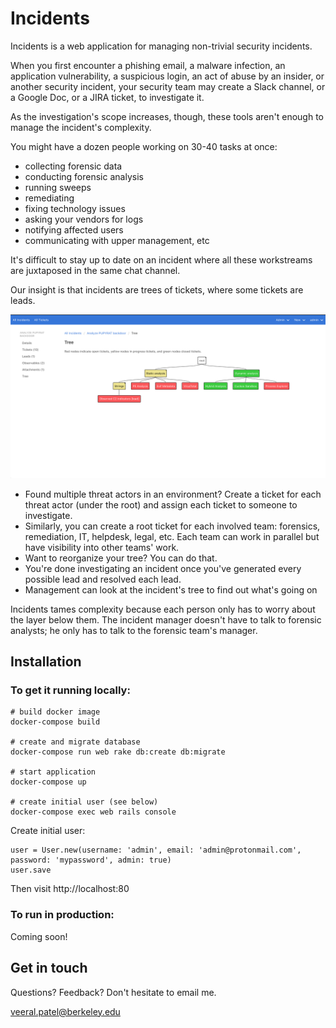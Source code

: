 # Incidents

Incidents is a web application for managing non-trivial security incidents.

When you first encounter a phishing email, a malware infection, an application
vulnerability, a suspicious login, an act of abuse by an insider, or another
security incident, your security team may create a Slack channel, or a Google
Doc, or a JIRA ticket, to investigate it.

As the investigation's scope increases, though, these tools aren't enough to
manage the incident's complexity.

You might have a dozen people working on 30-40 tasks at once:

- collecting forensic data
- conducting forensic analysis
- running sweeps
- remediating
- fixing technology issues
- asking your vendors for logs
- notifying affected users
- communicating with upper management, etc

It's difficult to stay up to date on an incident where all these workstreams are juxtaposed in the same chat channel.

Our insight is that incidents are trees of tickets, where some tickets are
leads.

![tree](screenshots/incident_tree.png)

- Found multiple threat actors in an environment? Create a ticket for each
  threat actor (under the root) and assign each ticket to someone to investigate.
- Similarly, you can create a root ticket for each involved team: forensics,
  remediation, IT, helpdesk, legal, etc. Each team can work in parallel but have
  visibility into other teams' work.
- Want to reorganize your tree? You can do that.
- You're done investigating an incident once you've generated every possible
  lead and resolved each lead.
- Management can look at the incident's tree to find out what's going on

Incidents tames complexity because each person only has to worry about the layer
below them. The incident manager doesn't have to talk to forensic analysts; he
only has to talk to the forensic team's manager.

## Installation

### To get it running locally:

```
# build docker image
docker-compose build

# create and migrate database
docker-compose run web rake db:create db:migrate

# start application
docker-compose up

# create initial user (see below)
docker-compose exec web rails console
```

Create initial user:

```
user = User.new(username: 'admin', email: 'admin@protonmail.com', password: 'mypassword', admin: true)
user.save
```

Then visit http://localhost:80

### To run in production:

Coming soon!

## Get in touch

Questions? Feedback? Don't hesitate to email me.

veeral.patel@berkeley.edu
